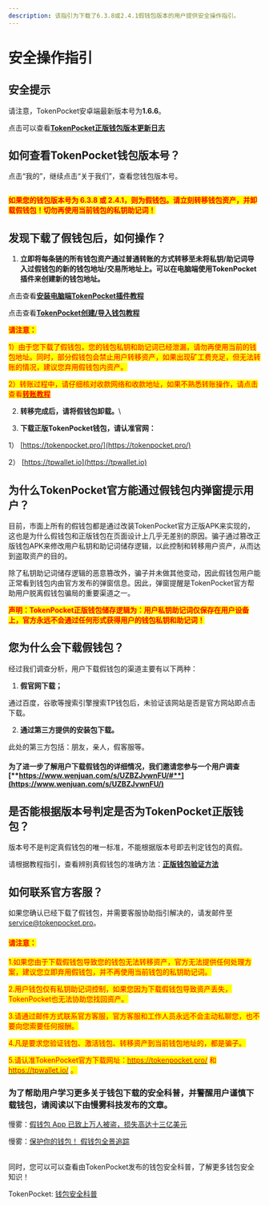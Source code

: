 ```yaml
---
description: 该指引为下载了6.3.8或2.4.1假钱包版本的用户提供安全操作指引。
---
```


# 安全操作指引

## 安全提示

请注意，TokenPocket安卓端最新版本号为**1.6.6**。

点击可以查看[**TokenPocket正版钱包版本更新日志**](../../announcement/update/)

## 如何查看TokenPocket钱包版本号？

点击“我的”，继续点击“关于我们”，查看您钱包版本号。

<figure><img src="https://lh6.googleusercontent.com/K70xpyhcuNuJhGQJXlB7orIJCVrV0GvdQJlHtSoOyCQQ3jK1OahGVH_zBTkYk8kL3i2Lu6kvepgJ0u5LVYrheUf0S7vGXpHARNwTTNXBDRtGr8TSFR9N9f0K0YSidpZ8al2ZAeYU0gLkuq9ekek9a3I" alt=""><figcaption></figcaption></figure>

<mark style="color:red;">**如果您的钱包版本号为 6.3.8 或 2.4.1，则为假钱包。请立刻转移钱包资产，并卸载假钱包！切勿再使用当前钱包的私钥助记词！**</mark>

## 发现下载了假钱包后，如何操作？

1. **立即将每条链的所有钱包资产通过普通转账的方式转移至未将私钥/助记词导入过假钱包的新的钱包地址/交易所地址上。可以在电脑端使用TokenPocket插件来创建新的钱包地址。**

点击查看[**安装电脑端TokenPocket插件教程**](https://help.tokenpocket.pro/cn/extension-wallet/faq/installation-tutorial)

点击查看[**TokenPocket创建/导入钱包教程**](https://help.tokenpocket.pro/cn/extension-wallet/faq/use-tutorial/how-to-import-create-a-wallet-in-tp-extension-wallet)

<mark style="color:red;">**请注意：**</mark>

<mark style="color:red;">1）由于您下载了假钱包，您的钱包私钥和助记词已经泄漏，请勿再使用当前的钱包地址。同时，部分假钱包会禁止用户转移资产，如果出现矿工费充足，但无法转账的情况，建议您弃用假钱包内资产。</mark>

<mark style="color:red;">2）转账过程中，请仔细核对收款网络和收款地址，如果不熟悉转账操作，请点击查看</mark>[<mark style="color:red;">**转账教程**</mark>](https://help.tpwallet.io/cn/transfer-tutorial/transfer-to-the-wallet-or-exchange)

2. **转移完成后，请将假钱包卸载。**\

3. **下载正版TokenPocket钱包，请认准官网：**

1） [https://tokenpocket.pro/](https://tokenpocket.pro/)

2） [https://tpwallet.io](https://tpwallet.io)

## 为什么TokenPocket官方能通过假钱包内弹窗提示用户？

目前，市面上所有的假钱包都是通过改装TokenPocket官方正版APK来实现的，这也是为什么假钱包和正版钱包在页面设计上几乎无差别的原因。骗子通过篡改正版钱包APK来修改用户私钥和助记词储存逻辑，以此控制和转移用户资产，从而达到盗取资产的目的。

除了私钥助记词储存逻辑的恶意篡改外，骗子并未做其他变动，因此假钱包用户能正常看到钱包内由官方发布的弹窗信息。因此，弹窗提醒是TokenPocket官方帮助用户脱离假钱包骗局的重要渠道之一。

<mark style="color:red;">**声明：TokenPocket正版钱包储存逻辑为：用户私钥助记词仅保存在用户设备上，官方永远不会通过任何形式获得用户的钱包私钥和助记词！**</mark>

## 您为什么会下载假钱包？

经过我们调查分析，用户下载假钱包的渠道主要有以下两种：

1. **假官网下载；**

通过百度，谷歌等搜索引擎搜索TP钱包后，未验证该网站是否是官方网站即点击下载。

2. **通过第三方提供的安装包下载。**

此处的第三方包括：朋友，亲人，假客服等。

#### **为了进一步了解用户下载假钱包的详细情况，我们邀请您参与一个用户调查**[**https://www.wenjuan.com/s/UZBZJvwnFU/#**](https://www.wenjuan.com/s/UZBZJvwnFU/)

## 是否能根据版本号判定是否为TokenPocket正版钱包？

版本号不是判定真假钱包的唯一标准，不能根据版本号即去判定钱包的真假。

请根据教程指引，查看辨别真假钱包的准确方法：[**正版钱包验证方法**](https://help.tokenpocket.pro/cn/secirity-knowledge/protective-measures/verification)

## 如何联系官方客服？

如果您确认已经下载了假钱包，并需要客服协助指引解决的，请发邮件至[service@tokenpocket.pro](mailto:service@tokenpocket.pro)。

#### <mark style="color:red;">请注意：</mark>

<mark style="color:red;">1.如果您由于下载假钱包导致您的钱包无法转移资产，官方无法提供任何处理方案，建议您立即弃用假钱包，并不再使用当前钱包的私钥助记词。</mark>

<mark style="color:red;">2.用户钱包仅有私钥助记词控制，如果您因为下载假钱包导致资产丢失，TokenPocket也无法协助您找回资产。</mark>

<mark style="color:red;">3.请通过邮件方式联系官方客服，官方客服和工作人员永远不会主动私聊您，也不要向您索要任何报酬。</mark>

<mark style="color:red;">4.凡是要求您验证钱包、激活钱包、转移资产到当前钱包地址的，都是骗子。</mark>

<mark style="color:red;">5.请认准TokenPocket官方下载网址：</mark>[<mark style="color:red;">https://tokenpocket.pro/</mark>](https://tokenpocket.pro/) <mark style="color:red;">和</mark> [<mark style="color:red;">https://tpwallet.io/</mark>](https://tpwallet.io/) <mark style="color:red;">。</mark>



### 为了帮助用户学习更多关于钱包下载的安全科普，并警醒用户谨慎下载钱包，请阅读以下由慢雾科技发布的文章。

慢雾：[假钱包 App 已致上万人被盗，损失高达十三亿美元 ](https://mp.weixin.qq.com/s/6e5GEiocogN3CO8IWxIXLA)

慢雾：[保护你的钱包！ 假钱包全景追踪](https://mp.weixin.qq.com/s/7g6BGpwxZsr5fP3Wo1Dz\_Q)&#x20;

\
同时，您可以可以查看由TokenPocket发布的钱包安全科普，了解更多钱包安全知识！

TokenPocket: [钱包安全科普](./)
